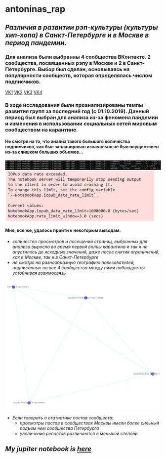 # antoninas_rap

## _*Различия в развитии рэп-культуры (культуры хип-хопа) в Санкт-Петербурге и в Москве в период пандемии.*_



### Для анализа были выбранны 4 сообщества ВКонтакте. 2 сообщества, посвященных рэпу в Москве и 2 в Санкт-Петербурге. Выбор был сделан, основываясь на популярности сообществ, которая определялась числом подписчиков.
[VK1](https://vk.com/rapda)
[VK2](https://vk.com/beatonn)
[VK3](https://vk.com/rap4all)
[VK4](https://vk.com/club6662867)

### В ходе исследования были проанализированы темпы развития групп за последний год (с 01.10.2019). Данный период был выбран для анализа из-за феномена пандемии и изменения в использовании социальных сетей мировым сообществом на карантине. 

#### Не смотря на то, что анализ такого большого количества подписчиков, как был запланирован изначально не был осуществлен из-за слишком больших объемов... 
![image is hear](d479d43c-1dda-49e1-97ea-071ccfbd6ec4.jpg)
![image is hear](114f00a2-5cd2-4049-95f0-13fea1f64e8b.jpg)

#### Мне, все же, удалось прийти к некоторым выводам:
* *количество просмотров и посещений страниц, выбранных для анализа выросло во время первой волны карантина и так и не опустилось до исходных значений, даже после снятия ограничений, как в Москве, так и в Санкт-Петербурге* 
* *не смотря на разнообразную географию пользователей, подписанных на все 4 сообщества между ними наблюдается устойчивая взаимосвязь*

![image is hear](rap.png)

* *Если говорить о статистике постов сообществ:*
    - *просмотры постов в сообществах Москвы имели более сильный подъем чем сообщества Петербурга*
    - *увеличения репостов различаются в меньшей степени*
    
 ## _*My jupiter notebook is [here](antoninasrap.ipynb)*_ 
